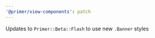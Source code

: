 ```yaml
---
'@primer/view-components': patch
---
```


Updates to `Primer::Beta::Flash` to use new `.Banner` styles
